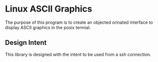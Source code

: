 Linux ASCII Graphics
====================

The purpose of this program is to create an objected orinated interface to display ASCII graphics in the posix termial.

Design Intent
-------------

This library is designed with the intent to be used from a ssh connection.
